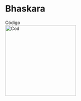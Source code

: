 # Bhaskara
Código
<br>
<img width="226" alt="Cod" src="https://github.com/MagyoDev/Bhaskara_simples.py/assets/135189804/11277caf-4ce4-4d4c-a41d-5649a203c069">
